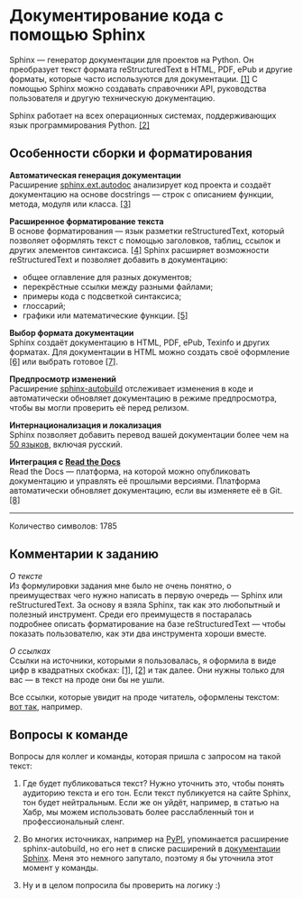 # Документирование кода с помощью Sphinx

Sphinx — генератор документации для проектов на Python.
Он преобразует текст формата reStructuredText в HTML, PDF, ePub и другие форматы, которые часто используются для документации. [[1]](https://habr.com/ru/articles/750968/) 
С помощью Sphinx можно создавать справочники API, руководства пользователя и другую техническую документацию.

Sphinx работает на всех операционных системах, поддерживающих язык программирования Python. [[2]](https://dockerrtd.readthedocs.io/text/03-sphinx/013_quick-start.html)

## Особенности сборки и форматирования

**Автоматическая генерация документации**   
Расширение [sphinx.ext.autodoc](https://www.sphinx-doc.org/en/master/usage/extensions/autodoc.html) анализирует код проекта и создаёт документацию на основе docstrings — строк с описанием функции, метода, модуля или класса. [[3]](https://en.wikipedia.org/wiki/Docstring)

**Расширенное форматирование текста**   
В основе форматирования — язык разметки reStructuredText, который позволяет оформлять текст с помощью заголовков, таблиц, ссылок и других элементов синтаксиса. [[4]](https://readthedocs.org/projects/helpbook/downloads/pdf/latest/)
Sphinx расширяет возможности reStructuredText и позволяет добавить в документацию:
 - общее оглавление для разных документов; 
 - перекрёстные ссылки между разными файлами;
 - примеры кода с подсветкой синтаксиса; 
 - глоссарий;
 - графики или математические функции. [[5]](https://www.sphinx-doc.org/en/master/usage/restructuredtext/directives.html)

**Выбор формата документации**  
Sphinx создаёт документацию в HTML, PDF, ePub, Texinfo и других форматах.
Для документации в HTML можно создать своё оформление [[6]](https://www.sphinx-doc.org/en/master/development/html_themes/index.html#extension-html-theme) или выбрать готовое [[7]](https://www.sphinx-doc.org/en/master/usage/theming.html).

**Предпросмотр изменений**   
Расширение [sphinx-autobuild](https://pypi.org/project/sphinx-autobuild/) отслеживает изменения в коде и автоматически обновляет документацию в режиме предпросмотра, чтобы вы могли проверить её перед релизом.

**Интернационализация и локализация**  
Sphinx позволяет добавить перевод вашей документации более чем на [50 языков](https://www.sphinx-doc.org/en/master/usage/configuration.html#intl-options), включая русский.

**Интеграция с [Read the Docs](https://about.readthedocs.com/?ref=readthedocs.com)**  
Read the Docs — платформа, на которой можно опубликовать документацию и управлять её прошлыми версиями. Платформа автоматически обновляет документацию, если вы изменяете её в Git. [[8]](https://docs.readthedocs.io/en/stable/)

___

Количество символов: 1785

## Комментарии к заданию

_О тексте_  
Из формулировки задания мне было не очень понятно, о преимуществах чего нужно написать в первую очередь — Sphinx или reStructuredText.
За основу я взяла Sphinx, так как это любопытный и полезный инструмент. 
Среди его преимуществ я постаралась подробнее описать форматирование на базе reStructuredText — чтобы показать пользователю, как эти два инструмента хороши вместе.

_О ссылках_  
Ссылки на источники, которыми я пользовалась, я оформила в виде цифр в квадратных скобках: [[1]](), [[2]]() и так далее. 
Они нужны только для вас — в текст на проде они бы не ушли. 

Все ссылки, которые увидит на проде читатель, оформлены текстом: [вот так](), например.

## Вопросы к команде

Вопросы для коллег и команды, которая пришла с запросом на такой текст:

1. Где будет публиковаться текст?
   Нужно уточнить это, чтобы понять аудиторию текста и его тон.
   Если текст публикуется на сайте Sphinx, тон будет нейтральным.
   Если же он уйдёт, например, в статью на Хабр, мы можем использовать более расслабленный тон и профессиональный сленг.

2. Во многих источниках, например на [PyPI](https://pypi.org/project/sphinx-autobuild/), упоминается расширение sphinx-autobuild, но его нет в списке расширений в [документации Sphinx](https://www.sphinx-doc.org/en/master/usage/extensions/index.html).
   Меня это немного запутало, поэтому я бы уточнила этот момент у команды.

3. Ну и в целом попросила бы проверить на логику :)